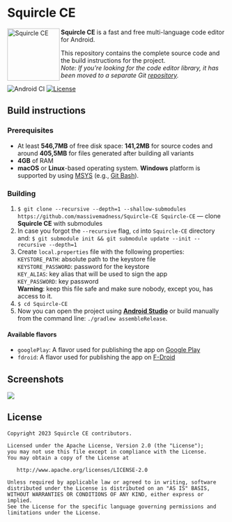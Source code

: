 # Squircle CE

<img src="https://raw.githubusercontent.com/massivemadness/Squircle-CE/develop/.github/images/repository-icon.png" alt="Squircle CE" width="120" align="left">

<b>Squircle CE</b> is a fast and free multi-language code editor for Android.

This repository contains the complete source code and the build instructions for the project.  
_Note: If you're looking for the code editor library, it has been moved to a separate
Git [repository](https://github.com/massivemadness/EditorKit)._

![Android CI](https://github.com/massivemadness/Squircle-CE/workflows/Android%20CI/badge.svg) [![License](https://img.shields.io/badge/License-Apache%202.0-blue.svg)](https://opensource.org/licenses/Apache-2.0)

## Build instructions

### Prerequisites

* At least **546,7MB** of free disk space: **141,2MB** for source codes and around **405,5MB** for
  files generated after building all variants
* **4GB** of RAM
* **macOS** or **Linux**-based operating system. **Windows** platform is supported by
  using [MSYS](https://www.msys2.org/) (e.g., [Git Bash](https://gitforwindows.org/)).

### Building

1. `$ git clone --recursive --depth=1 --shallow-submodules https://github.com/massivemadness/Squircle-CE Squircle-CE`
   — clone **Squircle CE** with submodules
2. In case you forgot the `--recursive` flag, `cd` into `Squircle-CE` directory
   and: `$ git submodule init && git submodule update --init --recursive --depth=1`
3. Create `local.properties` file with the following properties:  
   `KEYSTORE_PATH`: absolute path to the keystore file  
   `KEYSTORE_PASSWORD`: password for the keystore  
   `KEY_ALIAS`: key alias that will be used to sign the app  
   `KEY_PASSWORD`: key password  
   **Warning**: keep this file safe and make sure nobody, except you, has access to it.
4. `$ cd Squircle-CE`
5. Now you can open the project using **[Android Studio](https://developer.android.com/studio/)** or
   build manually from the command line: `./gradlew assembleRelease`.

#### Available flavors

* `googlePlay`: A flavor used for publishing the app
  on [Google Play](https://play.google.com/store/apps/details?id=com.blacksquircle.ui)
* `fdroid`: A flavor used for publishing the app
  on [F-Droid](https://f-droid.org/packages/com.blacksquircle.ui/)

## Screenshots

<img src="https://raw.githubusercontent.com/massivemadness/Squircle-CE/master/.github/images/repository-screenshots.png">

## License

```
Copyright 2023 Squircle CE contributors.

Licensed under the Apache License, Version 2.0 (the "License");
you may not use this file except in compliance with the License.
You may obtain a copy of the License at

   http://www.apache.org/licenses/LICENSE-2.0

Unless required by applicable law or agreed to in writing, software
distributed under the License is distributed on an "AS IS" BASIS,
WITHOUT WARRANTIES OR CONDITIONS OF ANY KIND, either express or implied.
See the License for the specific language governing permissions and
limitations under the License.
```
